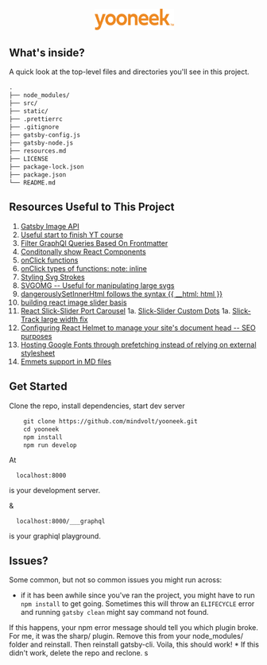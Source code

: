 <!-- BEGIN README -->
<p align="center">
  <a href="https://yooneek.0kra.com/">
    <img alt="Yooneek" src="src/assets/logos/yooneekOrange.svg" width="160" />
  </a>
</p>

## What's inside?

A quick look at the top-level files and directories you'll see in this project.

    .
    ├── node_modules/
    ├── src/
    ├── static/
    ├── .prettierrc
    ├── .gitignore
    ├── gatsby-config.js
    ├── gatsby-node.js
    ├── resources.md
    ├── LICENSE
    ├── package-lock.json
    ├── package.json
    └── README.md

## Resources Useful to This Project

1. [Gatsby Image API](https://www.gatsbyjs.org/docs/gatsby-image/)
1. [Useful start to finish YT course](https://www.youtube.com/watch?v=8t0vNu2fCCM&feature=youtu.be)
1. [Filter GraphQl Queries Based On Frontmatter](https://dev.to/p0oker/using-graphql-queries-to-separate-pages-and-blog-posts-in-gatsby-1ke2)
1. [Conditonally show React Components](https://reactjs.org/docs/conditional-rendering.html)
1. [onClick functions](https://reactjs.org/docs/handling-events.html)
1. [onClick types of functions: note: inline](https://upmostly.com/tutorials/react-onclick-event-handling-with-examples#call-inline-function-onclick-event-handler)
1. [Styling Svg Strokes](https://css-tricks.com/svg-line-animation-works/)
1. [SVGOMG -- Useful for manipulating large svgs](https://jakearchibald.github.io/svgomg/)
1. [dangerouslySetInnerHtml follows the syntax {{ __html: html }}](https://github.com/gatsbyjs/gatsby/issues/10510)
1. [building react image slider basis](https://medium.com/@ItsMeDannyZ/build-an-image-slider-with-react-es6-264368de68e4)
1. [React Slick-Slider Port Carousel](https://react-slick.neostack.com/docs/get-started)
    1a. [Slick-Slider Custom Dots](https://gist.github.com/im-sad/aba39230a2992147151a06a915fc0800)
    1a. [Slick-Track large width fix](https://stackoverflow.com/questions/45735511/slick-slider-gets-wrong-width)
1. [Configuring React Helmet to manage your site's document head -- SEO purposes](https://www.gatsbyjs.org/tutorial/part-eight/#add-page-metadata)
1. [Hosting Google Fonts through prefetching instead of relying on external stylesheet](https://www.gatsbyjs.org/packages/gatsby-plugin-prefetch-google-fonts/)
1. [Emmets support in MD files](https://stackoverflow.com/questions/49956963/markdown-not-using-emmet)

## Get Started

Clone the repo, install dependencies, start dev server

```shell
    git clone https://github.com/mindvolt/yooneek.git
    cd yooneek
    npm install
    npm run develop
```
At
```
  localhost:8000
```
is your development server.


&
```
  localhost:8000/___graphql
```
is your graphiql playground.

## Issues?

Some common, but not so common issues you might run across:

  * if it has been awhile since you've ran the project, you might have to run ```npm install``` to get going. Sometimes this will throw an ```ELIFECYCLE``` error and running ```gatsby clean``` might say command not found. 
  
  If this happens, your npm error message should tell you which plugin broke. For me, it was the sharp/ plugin. Remove this from your node_modules/ folder and reinstall. Then reinstall gatsby-cli. Voila, this should work!
    * If this didn't work, delete the repo and reclone.
 s
